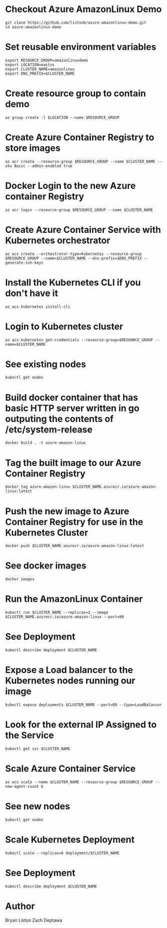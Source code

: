 # Checkout Azure AmazonLinux Demo
```
git clone https://github.com/listonb/azure-amazonlinux-demo.git
cd azure-amazonlinux-demo
```

# Set reusable environment variables
```
export RESOURCE_GROUP=amazonlinuxdemo
export LOCATION=eastus
export CLUSTER_NAME=amazonlinux
export DNS_PREFIX=$CLUSTER_NAME
```

# Create resource group to contain demo
`az group create -l $LOCATION --name $RESOURCE_GROUP`

# Create Azure Container Registry to store images
`az acr create --resource-group $RESOURCE_GROUP --name $CLUSTER_NAME --sku Basic --admin-enabled true`

# Docker Login to the new Azure container Registry
`az acr login --resource-group $RESOURCE_GROUP --name $CLUSTER_NAME`

# Create Azure Container Service with Kubernetes orchestrator
`az acs create --orchestrator-type=kubernetes --resource-group $RESOURCE_GROUP --name=$CLUSTER_NAME --dns-prefix=$DNS_PREFIX --generate-ssh-keys`

# Install the Kubernetes CLI if you don't have it
`az acs kubernetes install-cli`

# Login to Kubernetes cluster
`az acs kubernetes get-credentials --resource-group=$RESOURCE_GROUP --name=$CLUSTER_NAME`

# See existing nodes
`kubectl get nodes`

# Build docker container that has basic HTTP server written in go outputing the contents of /etc/system-release
`docker build . -t azure-amazon-linux`

# Tag the built image to our Azure Container Registry
`docker tag azure-amazon-linux $CLUSTER_NAME.azurecr.io/azure-amazon-linux:latest`

# Push the new image to Azure Container Registry for use in the Kubernetes Cluster
`docker push $CLUSTER_NAME.azurecr.io/azure-amazon-linux:latest`

# See docker images
`docker images`

# Run the AmazonLinux Container
`kubectl run $CLUSTER_NAME --replicas=2 --image $CLUSTER_NAME.azurecr.io/azure-amazon-linux --port=80`

# See Deployment
`kubectl describe deployment $CLUSTER_NAME`

# Expose a Load balancer to the Kubernetes nodes running our image
`kubectl expose deployments $CLUSTER_NAME --port=80 --type=LoadBalancer`

# Look for the external IP Assigned to the Service
`kubectl get svc $CLUSTER_NAME`

# Scale Azure Container Service
`az acs scale --name $CLUSTER_NAME --resource-group $RESOURCE_GROUP --new-agent-count 6`

# See new nodes
`kubectl get nodes`

# Scale Kubernetes Deployment
`kubectl scale --replicas=6 deployment/$CLUSTER_NAME`

# See Deployment
`kubectl describe deployment $CLUSTER_NAME`

# Author
Bryan Liston
Zach Deptawa
